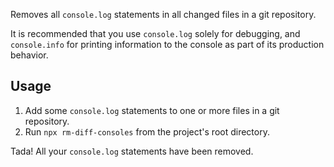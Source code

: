 Removes all `console.log` statements in all changed files in a git repository.

It is recommended that you use `console.log` solely for debugging, and `console.info` for printing information to the console as part of its production behavior.

## Usage

1. Add some `console.log` statements to one or more files in a git repository.
2. Run `npx rm-diff-consoles` from the project's root directory.

Tada! All your `console.log` statements have been removed.
